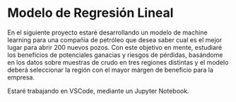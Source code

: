 # Modelo de Regresión Lineal

En el siguiente proyecto estaré desarrollando un modelo de machine learning para una compañia de petróleo que desea saber cual es el mejor lugar para abrir 200 nuevos pozos. Con este objetivo en mente, estudiaré los beneficios de potenciales ganacias y riesgos de pérdidas, basándome en los datos sobre muestras de crudo en tres regiones distintas y el modelo deberá seleccionar la región con el mayor márgen de beneficio para la empresa.

Estaré trabajando en VSCode, mediante un Jupyter Notebook.
